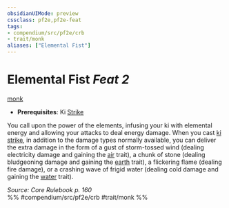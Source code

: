 ```yaml
---
obsidianUIMode: preview
cssclass: pf2e,pf2e-feat
tags:
- compendium/src/pf2e/crb
- trait/monk
aliases: ["Elemental Fist"]
---
```

# Elemental Fist  *Feat 2*  
[monk](/rules/traits/monk.md)  

- **Prerequisites**: Ki [Strike](/rules/actions/strike.md)

You call upon the power of the elements, infusing your ki with elemental energy and allowing your attacks to deal energy damage. When you cast [ki strike](/compendium/spells/ki-strike.md), in addition to the damage types normally available, you can deliver the extra damage in the form of a gust of storm-tossed wind (dealing electricity damage and gaining the [air](/rules/traits/air.md) trait), a chunk of stone (dealing bludgeoning damage and gaining the [earth](/rules/traits/earth.md) trait), a flickering flame (dealing fire damage), or a crashing wave of frigid water (dealing cold damage and gaining the [water](/rules/traits/water.md) trait).

*Source: Core Rulebook p. 160*  
%% #compendium/src/pf2e/crb #trait/monk %%